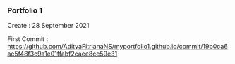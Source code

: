 ### Portfolio 1

Create : 28 September 2021

First Commit : 
https://github.com/AdityaFitrianaNS/myportfolio1.github.io/commit/19b0ca6ae5f48f3c9a1e01ffabf2caee8ce59e31
